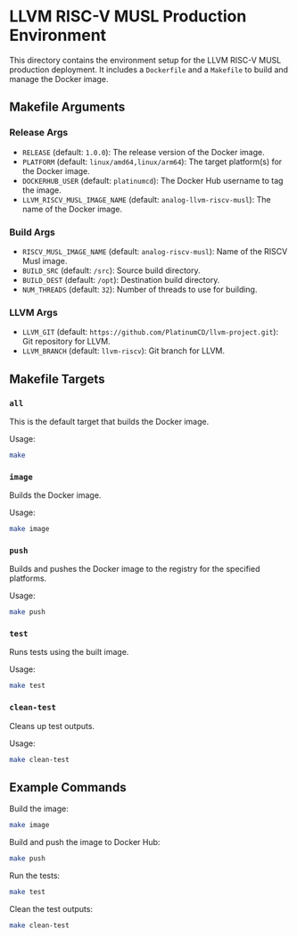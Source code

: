 # LLVM RISC-V MUSL Production Environment

This directory contains the environment setup for the LLVM RISC-V MUSL production deployment. It includes a `Dockerfile` and a `Makefile` to build and manage the Docker image.

## Makefile Arguments

### Release Args
- `RELEASE` (default: `1.0.0`): The release version of the Docker image.
- `PLATFORM` (default: `linux/amd64,linux/arm64`): The target platform(s) for the Docker image.
- `DOCKERHUB_USER` (default: `platinumcd`): The Docker Hub username to tag the image.
- `LLVM_RISCV_MUSL_IMAGE_NAME` (default: `analog-llvm-riscv-musl`): The name of the Docker image.

### Build Args
- `RISCV_MUSL_IMAGE_NAME` (default: `analog-riscv-musl`): Name of the RISCV Musl image.
- `BUILD_SRC` (default: `/src`): Source build directory.
- `BUILD_DEST` (default: `/opt`): Destination build directory.
- `NUM_THREADS` (default: `32`): Number of threads to use for building.

### LLVM Args
- `LLVM_GIT` (default: `https://github.com/PlatinumCD/llvm-project.git`): Git repository for LLVM.
- `LLVM_BRANCH` (default: `llvm-riscv`): Git branch for LLVM.

## Makefile Targets

### `all`
This is the default target that builds the Docker image.

Usage:
```bash
make
```

### `image`
Builds the Docker image.

Usage:
```bash
make image
```

### `push`
Builds and pushes the Docker image to the registry for the specified platforms.

Usage:
```bash
make push
```

### `test`
Runs tests using the built image.

Usage:
```bash
make test
```

### `clean-test`
Cleans up test outputs.

Usage:
```bash
make clean-test
```

## Example Commands

Build the image:
```bash
make image
```

Build and push the image to Docker Hub:
```bash
make push
```

Run the tests:
```bash
make test
```

Clean the test outputs:
```bash
make clean-test
```